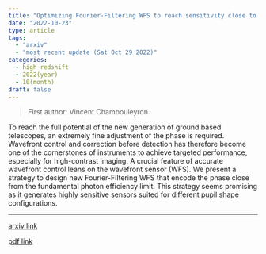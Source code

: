 ```yaml
---
title: "Optimizing Fourier-Filtering WFS to reach sensitivity close to the fundamental limit"
date: "2022-10-23"
type: article
tags:
  - "arxiv"
  - "most recent update (Sat Oct 29 2022)"
categories:
  - high redshift
  - 2022(year)
  - 10(month)
draft: false
---
```


> First author: Vincent Chambouleyron

 To reach the full potential of the new generation of ground based telescopes,
an extremely fine adjustment of the phase is required. Wavefront control and
correction before detection has therefore become one of the cornerstones of
instruments to achieve targeted performance, especially for high-contrast
imaging. A crucial feature of accurate wavefront control leans on the wavefront
sensor (WFS). We present a strategy to design new Fourier-Filtering WFS that
encode the phase close from the fundamental photon efficiency limit. This
strategy seems promising as it generates highly sensitive sensors suited for
different pupil shape configurations.

---
[arxiv link](http://arxiv.org/abs/2210.12744v1)

[pdf link](http://arxiv.org/pdf/2210.12744v1)